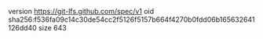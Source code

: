 version https://git-lfs.github.com/spec/v1
oid sha256:f536fa09c14c30de54cc2f5126f5157b664f4270b0fdd06b165632641126dd40
size 643
